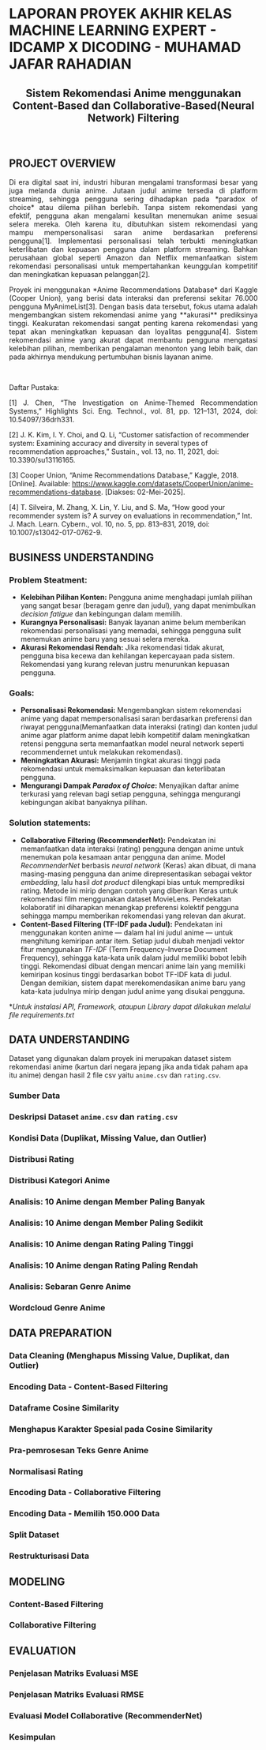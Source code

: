 # LAPORAN PROYEK AKHIR KELAS MACHINE LEARNING EXPERT - IDCAMP X DICODING - MUHAMAD JAFAR RAHADIAN 
## <p align="center"> **Sistem Rekomendasi Anime menggunakan Content-Based dan Collaborative-Based(Neural Network) Filtering** </p>

<br>

## **PROJECT OVERVIEW**
<p align="justify">
Di era digital saat ini, industri hiburan mengalami transformasi besar yang juga melanda dunia anime. Jutaan judul anime tersedia di platform streaming, sehingga pengguna sering dihadapkan pada *paradox of choice* atau dilema pilihan berlebih. Tanpa sistem rekomendasi yang efektif, pengguna akan mengalami kesulitan menemukan anime sesuai selera mereka. Oleh karena itu, dibutuhkan sistem rekomendasi yang mampu mempersonalisasi saran anime berdasarkan preferensi pengguna[1]. Implementasi personalisasi telah terbukti meningkatkan keterlibatan dan kepuasan pengguna dalam platform streaming. Bahkan perusahaan global seperti Amazon dan Netflix memanfaatkan sistem rekomendasi personalisasi untuk mempertahankan keunggulan kompetitif dan meningkatkan kepuasan pelanggan[2].
</p>
<p align="justify">
Proyek ini menggunakan *Anime Recommendations Database* dari Kaggle (Cooper Union), yang berisi data interaksi dan preferensi sekitar 76.000 pengguna MyAnimeList[3]. Dengan basis data tersebut, fokus utama adalah mengembangkan sistem rekomendasi anime yang **akurasi** prediksinya tinggi. Keakuratan rekomendasi sangat penting karena rekomendasi yang tepat akan meningkatkan kepuasan dan loyalitas pengguna[4]. Sistem rekomendasi anime yang akurat dapat membantu pengguna mengatasi kelebihan pilihan, memberikan pengalaman menonton yang lebih baik, dan pada akhirnya mendukung pertumbuhan bisnis layanan anime.
</p>

<br>

Daftar Pustaka:<br>
<p align="justify">
[1]	J. Chen, “The Investigation on Anime-Themed Recommendation Systems,” Highlights Sci. Eng. Technol., vol. 81, pp. 121–131, 2024, doi: 10.54097/36drh331.

[2]	J. K. Kim, I. Y. Choi, and Q. Li, “Customer satisfaction of recommender system: Examining accuracy and diversity in several types of recommendation approaches,” Sustain., vol. 13, no. 11, 2021, doi: 10.3390/su13116165.

[3]	Cooper Union, “Anime Recommendations Database,” Kaggle, 2018. [Online]. Available: https://www.kaggle.com/datasets/CooperUnion/anime-recommendations-database. [Diakses: 02-Mei-2025].

[4]	T. Silveira, M. Zhang, X. Lin, Y. Liu, and S. Ma, “How good your recommender system is? A survey on evaluations in recommendation,” Int. J. Mach. Learn. Cybern., vol. 10, no. 5, pp. 813–831, 2019, doi: 10.1007/s13042-017-0762-9.
</p>

## **BUSINESS UNDERSTANDING**

### **Problem Steatment**:

- **Kelebihan Pilihan Konten:** Pengguna anime menghadapi jumlah pilihan yang sangat besar (beragam genre dan judul), yang dapat menimbulkan *decision fatigue* dan kebingungan dalam memilih.
- **Kurangnya Personalisasi:** Banyak layanan anime belum memberikan rekomendasi personalisasi yang memadai, sehingga pengguna sulit menemukan anime baru yang sesuai selera mereka.
- **Akurasi Rekomendasi Rendah:** Jika rekomendasi tidak akurat, pengguna bisa kecewa dan kehilangan kepercayaan pada sistem. Rekomendasi yang kurang relevan justru menurunkan kepuasan pengguna.

### **Goals**:

- **Personalisasi Rekomendasi:** Mengembangkan sistem rekomendasi anime yang dapat mempersonalisasi saran berdasarkan preferensi dan riwayat pengguna(Memanfaatkan data interaksi (rating) dan konten judul anime agar platform anime dapat lebih kompetitif dalam meningkatkan retensi pengguna serta memanfaatkan model neural network seperti recommendernet untuk melakukan rekomendasi).
- **Meningkatkan Akurasi:** Menjamin tingkat akurasi tinggi pada rekomendasi untuk memaksimalkan kepuasan dan keterlibatan pengguna.
- **Mengurangi Dampak *Paradox of Choice*:** Menyajikan daftar anime terkurasi yang relevan bagi setiap pengguna, sehingga mengurangi kebingungan akibat banyaknya pilihan.

### **Solution statements**:

- **Collaborative Filtering (RecommenderNet):** Pendekatan ini memanfaatkan data interaksi (rating) pengguna dengan anime untuk menemukan pola kesamaan antar pengguna dan anime. Model *RecommenderNet* berbasis *neural network* (Keras) akan dibuat, di mana masing-masing pengguna dan anime direpresentasikan sebagai vektor *embedding*, lalu hasil *dot product* dilengkapi bias untuk memprediksi rating. Metode ini mirip dengan contoh yang diberikan Keras untuk rekomendasi film menggunakan dataset MovieLens. Pendekatan kolaboratif ini diharapkan menangkap preferensi kolektif pengguna sehingga mampu memberikan rekomendasi yang relevan dan akurat.
- **Content-Based Filtering (TF-IDF pada Judul):** Pendekatan ini menggunakan konten anime — dalam hal ini judul anime — untuk menghitung kemiripan antar item. Setiap judul diubah menjadi vektor fitur menggunakan *TF-IDF* (Term Frequency–Inverse Document Frequency), sehingga kata-kata unik dalam judul memiliki bobot lebih tinggi. Rekomendasi dibuat dengan mencari anime lain yang memiliki kemiripan kosinus tinggi berdasarkan bobot TF-IDF kata di judul. Dengan demikian, sistem dapat merekomendasikan anime baru yang kata-kata judulnya mirip dengan judul anime yang disukai pengguna.
  
**Untuk instalasi API, Framework, ataupun Library dapat dilakukan melalui file requirements.txt*

## **DATA UNDERSTANDING**
Dataset yang digunakan dalam proyek ini merupakan dataset sistem rekomendasi anime (kartun dari negara jepang jika anda tidak paham apa itu anime) dengan hasil 2 file csv yaitu `anime.csv` dan `rating.csv`.

### **Sumber Data**
### **Deskripsi Dataset `anime.csv` dan `rating.csv`**
### **Kondisi Data (Duplikat, Missing Value, dan Outlier)**
### **Distribusi Rating**
### **Distribusi Kategori Anime**
### **Analisis: 10 Anime dengan Member Paling Banyak**
### **Analisis: 10 Anime dengan Member Paling Sedikit**
### **Analisis: 10 Anime dengan Rating Paling Tinggi**
### **Analisis: 10 Anime dengan Rating Paling Rendah**
### **Analisis: Sebaran Genre Anime**
### **Wordcloud Genre Anime**

## **DATA PREPARATION**
### **Data Cleaning (Menghapus Missing Value, Duplikat, dan Outlier)**
### **Encoding Data - Content-Based Filtering**
### **Dataframe Cosine Similarity**
### **Menghapus Karakter Spesial pada Cosine Similarity**
### **Pra-pemrosesan Teks Genre Anime**
### **Normalisasi Rating**
### **Encoding Data - Collaborative Filtering**
### **Encoding Data - Memilih 150.000 Data**
### **Split Dataset**
### **Restrukturisasi Data**

## **MODELING**
### **Content-Based Filtering**
### **Collaborative Filtering**

## **EVALUATION**
### **Penjelasan Matriks Evaluasi MSE**
### **Penjelasan Matriks Evaluasi RMSE**
### **Evaluasi Model Collaborative (RecommenderNet)**
### **Kesimpulan**
